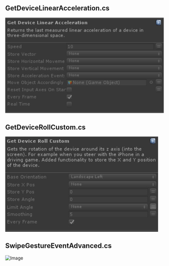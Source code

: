 ## GetDeviceLinearAcceleration.cs
![Image](/Screenshots/Actions/GetDeviceLinearAcceleration_Info.png)

## GetDeviceRollCustom.cs
![Image](/Screenshots/Actions/GetDeviceRollCustom_Info.png)

## SwipeGestureEventAdvanced.cs
![Image](/Screenshots/Actions/SwipeGestureEventAdvanced_Info.jpg)